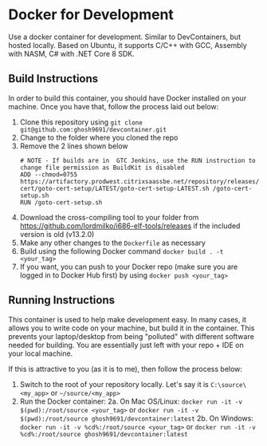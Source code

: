 # Docker for Development

Use a docker container for development. Similar to DevContainers, but hosted locally. Based on Ubuntu, it supports C/C++ with GCC, Assembly with NASM, C# with .NET Core 8 SDK.

## Build Instructions

In order to build this container, you should have Docker installed on your machine. Once you have that, follow the process laid out below:

1. Clone this repository using `git clone git@github.com:ghosh9691/devcontainer.git`
2. Change to the folder where you cloned the repo
3. Remove the 2 lines shown below
    ```
    # NOTE - If builds are in  GTC Jenkins, use the RUN instruction to change file permission as BuildKit is disabled
    ADD --chmod=0755 https://artifactory.prodwest.citrixsaassbe.net/repository/releases/goto-cert/goto-cert-setup/LATEST/goto-cert-setup-LATEST.sh /goto-cert-setup.sh
    RUN /goto-cert-setup.sh

    ```
4. Download the cross-compiling tool to your folder from https://github.com/lordmilko/i686-elf-tools/releases if the included version is old (v13.2.0)
5. Make any other changes to the `Dockerfile` as necessary
6. Build using the following Docker command
    `docker build . -t <your_tag>`
7. If you want, you can push to your Docker repo (make sure you are logged in to Docker Hub first) by using
    `docker push <your_tag>`

## Running Instructions

This container is used to help make development easy. In many cases, it allows you to write code on your machine, but build it in the container. This prevents your laptop/desktop from being "polluted" with different software needed for building. You are essentially just left with your repo + IDE on your local machine.

If this is attractive to you (as it is to me), then follow the process below:

1. Switch to the root of your repository locally. Let's say it is `C:\source\<my_app>` or `~/source/<my_app>`
2. Run the Docker container:
    2a. On Mac OS/Linux: `docker run -it -v $(pwd):/root/source <your_tag>` or `docker run -it -v $(pwd):/root/source ghosh9691/devcontainer:latest`
    2b. On Windows: `docker run -it -v %cd%:/root/source <your_tag>` or `docker run -it -v %cd%:/root/source ghosh9691/devcontainer:latest`


